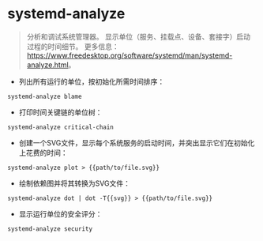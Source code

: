 # systemd-analyze

> 分析和调试系统管理器。
> 显示单位（服务、挂载点、设备、套接字）启动过程的时间细节。
> 更多信息：<https://www.freedesktop.org/software/systemd/man/systemd-analyze.html>。

- 列出所有运行的单位，按初始化所需时间排序：

`systemd-analyze blame`

- 打印时间关键链的单位树：

`systemd-analyze critical-chain`

- 创建一个SVG文件，显示每个系统服务的启动时间，并突出显示它们在初始化上花费的时间：

`systemd-analyze plot > {{path/to/file.svg}}`

- 绘制依赖图并将其转换为SVG文件：

`systemd-analyze dot | dot -T{{svg}} > {{path/to/file.svg}}`

- 显示运行单位的安全评分：

`systemd-analyze security`